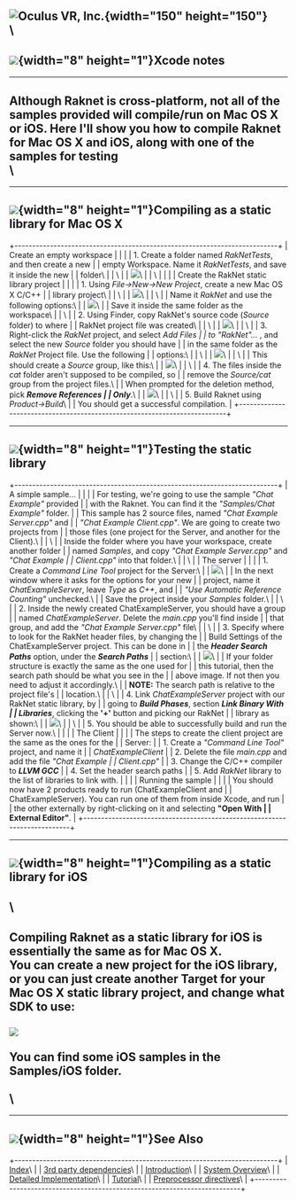 ![Oculus VR, Inc.](RakNet_Icon_Final-copy.jpg){width="150"
height="150"}\
\
  --------------------------------------------------
  ![](spacer.gif){width="8" height="1"}Xcode notes
  --------------------------------------------------

  -------------------------------------------------------------------------------------------------------------------------------------------------------------------------------------------------------------------
  Although Raknet is cross-platform, not all of the samples provided will compile/run on Mac OS X or iOS. Here I'll show you how to compile Raknet for Mac OS X and iOS, along with one of the samples for testing\
  \
  -------------------------------------------------------------------------------------------------------------------------------------------------------------------------------------------------------------------

  ---------------------------------------------------------------------------------
  ![](spacer.gif){width="8" height="1"}Compiling as a static library for Mac OS X
  ---------------------------------------------------------------------------------

+--------------------------------------------------------------------------+
| Create an empty workspace                                                |
|                                                                          |
| 1.  Create a folder named *RakNetTests*, and then create a new           |
|     empty Workspace. Name it *RakNetTests*, and save it inside the new   |
|     folder\                                                              |
|     \                                                                    |
|     ![](xcode_newworkspace.jpg)\                                         |
|     \                                                                    |
|                                                                          |
| Create the RakNet static library project                                 |
|                                                                          |
| 1.  Using *File-&gt;New-&gt;New Project*, create a new Mac OS X C/C++    |
|     library project\                                                     |
|     \                                                                    |
|     [![](xcode_librarysmall.jpg)](xcode_library.jpg)\                    |
|     \                                                                    |
|     Name it *RakNet* and use the following options:\                     |
|     ![](xcode_libraryname.jpg)\                                          |
|     Save it inside the same folder as the workspace\                     |
|     \                                                                    |
| 2.  Using Finder, copy RakNet's source code (*Source* folder) to where   |
|     RakNet project file was created\                                     |
|     \                                                                    |
|     ![](xcode_sourcefolder.jpg)\                                         |
|     \                                                                    |
| 3.  Right-click the *RakNet* project, and select *Add Files              |
|     to "RakNet"...* , and select the new *Source* folder you should have |
|     in the same folder as the *RakNet* Project file. Use the following   |
|     options:\                                                            |
|     \                                                                    |
|     ![](xcode_addfiles.jpg)\                                             |
|     \                                                                    |
|     This should create a *Source* group, like this:\                     |
|     ![](xcode_addfiles_newgroup.jpg)\                                    |
|     \                                                                    |
| 4.  The files inside the *cat* folder aren't supposed to be compiled, so |
|     remove the *Source/cat* group from the project files.\               |
|     When prompted for the deletion method, pick ***Remove References     |
|     Only***.\                                                            |
|     ![](xcode_remove_cat.jpg)\                                           |
|     \                                                                    |
| 5.  Build Raknet using *Product-&gt;Build*\                              |
|     You should get a successful compilation.                             |
+--------------------------------------------------------------------------+

  -----------------------------------------------------------------
  ![](spacer.gif){width="8" height="1"}Testing the static library
  -----------------------------------------------------------------

+--------------------------------------------------------------------------+
| A simple sample...                                                       |
|                                                                          |
| For testing, we're going to use the sample *"Chat Example"* provided     |
| with the Raknet. You can find it the *"Samples/Chat Example"* folder.    |
| This sample has 2 source files, named *"Chat Example Server.cpp"* and    |
| *"Chat Example Client.cpp"*. We are going to create two projects from    |
| those files (one project for the Server, and another for the Client).\   |
| \                                                                        |
| Inside the folder where you have your workspace, create another folder   |
| named *Samples*, and copy *"Chat Example Server.cpp"* and *"Chat Example |
| Client.cpp"* into that folder.\                                          |
| \                                                                        |
| The server                                                               |
|                                                                          |
| 1.  Create a *Command Line Tool* project for the Server:\                |
|     ![](xcode_newcommandlinetool.jpg)\                                   |
|     In the next window where it asks for the options for your new        |
|     project, name it *ChatExampleServer*, leave *Type* as *C++*, and     |
|     *"Use Automatic Reference Counting"* unchecked.\                     |
|     Save the project inside your *Samples* folder.\                      |
|     \                                                                    |
| 2.  Inside the newly created ChatExampleServer, you should have a group  |
|     named *ChatExampleServer*. Delete the *main.cpp* you'll find inside  |
|     that group, and add the *"Chat Example Server.cpp"* file\            |
|     \                                                                    |
| 3.  Specify where to look for the RakNet header files, by changing the   |
|     Build Settings of the ChatExampleServer project. This can be done in |
|     the ***Header Search Paths*** option, under the ***Search Paths***   |
|     section:\                                                            |
|     ![](xcode_headersearchpaths.jpg)\                                    |
|     If your folder structure is exactly the same as the one used for     |
|     this tutorial, then the search path should be what you see in the    |
|     above image. If not then you need to adjust it accordingly.\         |
|     **NOTE:** The search path is relative to the project file's          |
|     location.\                                                           |
|     \                                                                    |
| 4.  Link *ChatExampleServer* project with our RakNet static library, by  |
|     going to ***Build Phases***, section ***Link Binary With             |
|     Libraries***, clicking the **'+'** button and picking our RakNet     |
|     library as shown:\                                                   |
|     ![](xcode_linkwithlibrary.jpg)\                                      |
|     \                                                                    |
| 5.  You should be able to successfully build and run the Server now.\    |
|                                                                          |
| The Client                                                               |
|                                                                          |
| The steps to create the client project are the same as the ones for the  |
| Server:                                                                  |
| 1.  Create a *"Command Line Tool"* project, and name it                  |
|     *ChatExampleClient*                                                  |
| 2.  Delete the file *main.cpp* and add the file *"Chat Example           |
|     Client.cpp"*                                                         |
| 3.  Change the C/C++ compiler to ***LLVM GCC***                          |
| 4.  Set the header search paths                                          |
| 5.  Add *RakNet* library to the list of libraries to link with.          |
|                                                                          |
| Running the sample                                                       |
|                                                                          |
| You should now have 2 products ready to run (ChatExampleClient and       |
| ChatExampleServer). You can run one of them from inside Xcode, and run   |
| the other externally by right-clicking on it and selecting **"Open With  |
| External Editor"**.                                                      |
+--------------------------------------------------------------------------+

  ----------------------------------------------------------------------------
  ![](spacer.gif){width="8" height="1"}Compiling as a static library for iOS
  ----------------------------------------------------------------------------

\
  ----------------------------------------------------------------------------------------------------------------------------------------------------------------
  Compiling Raknet as a static library for iOS is essentially the same as for Mac OS X.\
  You can create a new project for the iOS library, or you can just create another Target for your Mac OS X static library project, and change what SDK to use:\
  \
  ![](xcode_changesdk.jpg)\
  \
  You can find some iOS samples in the **Samples/iOS** folder.\
  \
  \
  ----------------------------------------------------------------------------------------------------------------------------------------------------------------

  -----------------------------------------------
  ![](spacer.gif){width="8" height="1"}See Also
  -----------------------------------------------

+--------------------------------------------------------------------------+
| [Index](index.html)\                                                     |
| [3rd party dependencies](dependencies.html)\                             |
| [Introduction](introduction.html)\                                       |
| [System Overview](systemoverview.html)\                                  |
| [Detailed Implementation](detailedimplementation.html)\                  |
| [Tutorial](tutorial.html)\                                               |
| [Preprocessor directives](preprocessordirectives.html)\                  |
+--------------------------------------------------------------------------+


